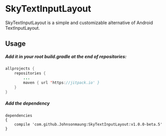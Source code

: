 # SkyTextInputLayout

SkyTextInputLayout is a simple and customizable alternative of Android TextInputLayout.

## Usage

##### Add it in your root build.gradle at the end of repositories:

```java
allprojects {
    repositories {
        ...
        maven { url 'https://jitpack.io' }
    }
}
```

##### Add the dependency

```
dependencies
{
    compile 'com.github.Johnsonmaung:SkyTextInputLayout:v1.0.0-beta.5'
}
```